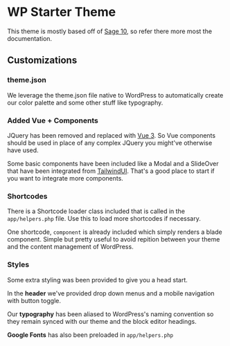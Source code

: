 # WP Starter Theme

This theme is mostly based off of [Sage 10](https://github.com/roots/sage), so refer there more most the documentation.

## Customizations

### theme.json

We leverage the theme.json file native to WordPress to automatically create our color palette and some other stuff like typography.

### Added Vue + Components

JQuery has been removed and replaced with [Vue 3](https://v3.vuejs.org/guide/introduction.html). So Vue components should be used in place of any complex JQuery you might've otherwise have used. 

Some basic components have been included like a Modal and a SlideOver that have been integrated from [TailwindUI](https://tailwindui.com/). That's a good place to start if you want to integrate more components. 

### Shortcodes

There is a Shortcode loader class included that is called in the `app/helpers.php` file. Use this to load more shortcodes if necessary. 

One shortcode, `component` is already included which simply renders a blade component. Simple but pretty useful to avoid repition between your theme and the content management of WordPress.

### Styles

Some extra styling was been provided to give you a head start. 

In the **header** we've provided drop down menus and a mobile navigation with button toggle. 

Our **typography** has been aliased to WordPress's naming convention so they remain synced with our theme and the block editor headings. 

**Google Fonts** has also been preloaded in `app/helpers.php`


